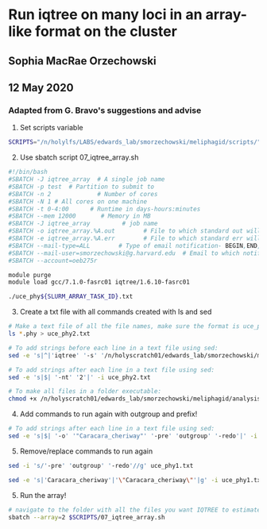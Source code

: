 # Run iqtree on many loci in an array-like format on the cluster  
## Sophia MacRae Orzechowski  
## 12 May 2020  

### Adapted from G. Bravo's suggestions and advise

1. Set scripts variable
```bash
SCRIPTS="/n/holylfs/LABS/edwards_lab/smorzechowski/meliphagid/scripts/"
```

2. Use sbatch script 07_iqtree_array.sh
```bash
#!/bin/bash
#SBATCH -J iqtree_array  # A single job name
#SBATCH -p test  # Partition to submit to
#SBATCH -n 2             # Number of cores
#SBATCH -N 1 # All cores on one machine
#SBATCH -t 0-4:00      # Runtime in days-hours:minutes
#SBATCH --mem 12000       # Memory in MB
#SBATCH -J iqtree_array         # job name
#SBATCH -o iqtree_array.%A.out        # File to which standard out will be written
#SBATCH -e iqtree_array.%A.err        # File to which standard err will be written
#SBATCH --mail-type=ALL        # Type of email notification- BEGIN,END,FAIL,ALL
#SBATCH --mail-user=smorzechowski@g.harvard.edu  # Email to which notifications will be sent
#SBATCH --account=oeb275r

module purge
module load gcc/7.1.0-fasrc01 iqtree/1.6.10-fasrc01

./uce_phy${SLURM_ARRAY_TASK_ID}.txt
```

3. Create a txt file with all commands created with ls and sed
```bash
# Make a text file of all the file names, make sure the format is uce_phy{NUM}.txt to match the sbatch file 
ls *.phy > uce_phy2.txt

# To add strings before each line in a text file using sed: 
sed -e 's|^|'iqtree' '-s' '/n/holyscratch01/edwards_lab/smorzechowski/meliphagid/analysis/2020-05-08/data/phy2/'|' -i uce_phy2.txt

# To add strings after each line in a text file using sed:
sed -e 's|$| '-nt' '2'|' -i uce_phy2.txt

# To make all files in a folder executable:
chmod +x /n/holyscratch01/edwards_lab/smorzechowski/meliphagid/analysis/2020-05-08/data/phy2/*
```

4. Add commands to run again with outgroup and prefix! 
```bash
# To add strings after each line in a text file using sed:
sed -e 's|$| '-o' '"Caracara_cheriway"' '-pre' 'outgroup' '-redo'|' -i uce_phy2.txt

```
5. Remove/replace commands to run again
```bash
sed -i 's/'-pre' 'outgroup' '-redo'//g' uce_phy1.txt

sed -e 's|'Caracara_cheriway'|'\"Caracara_cheriway\"'|g' -i uce_phy1.txt
```

5. Run the array! 
```bash
# navigate to the folder with all the files you want IQTREE to estimate gene trees for
sbatch --array=2 $SCRIPTS/07_iqtree_array.sh
```
